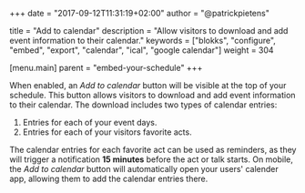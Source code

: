 +++
date            = "2017-09-12T11:31:19+02:00"
author          = "@patrickpietens"

title           = "Add to calendar"
description     = "Allow visitors to download and add event information to their calendar."
keywords        = ["blokks", "configure", "embed", "export", "calendar", "ical", "google calendar"]
weight          = 304

[menu.main]
parent          = "embed-your-schedule"
+++

When enabled, an *Add to calendar* button will be visible at the top of your schedule. This button allows visitors to download and add event information to their calendar. The download includes two types of calendar entries:

1. Entries for each of your event days.
2. Entries for each of your visitors favorite acts.

The calendar entries for each favorite act can be used as reminders, as they will trigger a notification **15 minutes** before the act or talk starts. On mobile, the *Add to calendar* button will automatically open your users' calender app, allowing them to add the calendar entries there.
